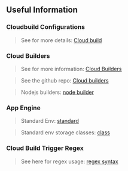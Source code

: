 ## Useful Information

### Cloudbuild Configurations

> See for more details: [Cloud build](https://cloud.google.com/cloud-build/docs/build-config)

### Cloud Builders

> See for more information: [Cloud Builders](https://cloud.google.com/cloud-build/docs/cloud-builders)

> See the github repo: [Cloud builders](https://github.com/GoogleCloudPlatform/cloud-builders)

> Nodejs builders: [node builder](https://cloud.google.com/cloud-build/docs/building/build-nodejs)

### App Engine

> Standard Env: [standard](https://cloud.google.com/appengine/docs/standard/nodejs/config/appref)

> Standard env storage classes: [class](https://cloud.google.com/appengine/docs/standard#instance_classes)

### Cloud Build Trigger Regex

> See here for regex usage: [regex syntax](https://github.com/google/re2/wiki/Syntax)
